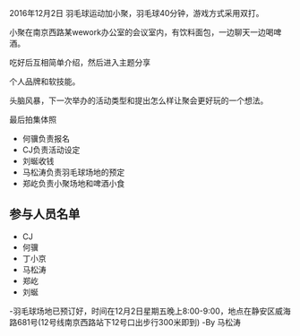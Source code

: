 2016年12月2日 羽毛球运动加小聚，羽毛球40分钟，游戏方式采用双打。

小聚在南京西路某wework办公室的会议室内，有饮料面包，一边聊天一边喝啤酒。

吃好后互相简单介绍，然后进入主题分享

个人品牌和软技能。

头脑风暴，下一次举办的活动类型和提出怎么样让聚会更好玩的一个想法。

最后拍集体照

- 何骥负责报名
- CJ负责活动设定
- 刘蜒收钱
- 马松涛负责羽毛球场地的预定
- 郑屹负责小聚场地和啤酒小食

## 参与人员名单

- CJ
- 何骥
- 丁小京
- 马松涛
- 郑屹
- 刘蜒


-羽毛球场地已预订好，时间在12月2日星期五晚上8:00-9:00，地点在静安区威海路681号(12号线南京西路站下12号口出步行300米即到)
-By 马松涛
